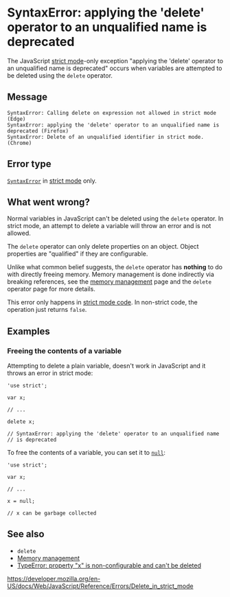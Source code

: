 # SyntaxError: applying the 'delete' operator to an unqualified name is deprecated

The JavaScript [strict mode](../strict_mode)-only exception "applying the 'delete' operator to an unqualified name is deprecated" occurs when variables are attempted to be deleted using the `delete` operator.

## Message

    SyntaxError: Calling delete on expression not allowed in strict mode (Edge)
    SyntaxError: applying the 'delete' operator to an unqualified name is deprecated (Firefox)
    SyntaxError: Delete of an unqualified identifier in strict mode. (Chrome)

## Error type

[`SyntaxError`](../global_objects/syntaxerror) in [strict mode](../strict_mode) only.

## What went wrong?

Normal variables in JavaScript can't be deleted using the `delete` operator. In strict mode, an attempt to delete a variable will throw an error and is not allowed.

The `delete` operator can only delete properties on an object. Object properties are "qualified" if they are configurable.

Unlike what common belief suggests, the `delete` operator has **nothing** to do with directly freeing memory. Memory management is done indirectly via breaking references, see the [memory management](https://developer.mozilla.org/en-US/docs/Web/JavaScript/Memory_Management) page and the `delete` operator page for more details.

This error only happens in [strict mode code](../strict_mode). In non-strict code, the operation just returns `false`.

## Examples

### Freeing the contents of a variable

Attempting to delete a plain variable, doesn't work in JavaScript and it throws an error in strict mode:

    'use strict';

    var x;

    // ...

    delete x;

    // SyntaxError: applying the 'delete' operator to an unqualified name
    // is deprecated

To free the contents of a variable, you can set it to [`null`](../global_objects/null):

    'use strict';

    var x;

    // ...

    x = null;

    // x can be garbage collected

## See also

- `delete`
- [Memory management](https://developer.mozilla.org/en-US/docs/Web/JavaScript/Memory_Management)
- [TypeError: property "x" is non-configurable and can't be deleted](cant_delete)

<a href="https://developer.mozilla.org/en-US/docs/Web/JavaScript/Reference/Errors/Delete_in_strict_mode" class="_attribution-link">https://developer.mozilla.org/en-US/docs/Web/JavaScript/Reference/Errors/Delete_in_strict_mode</a>
